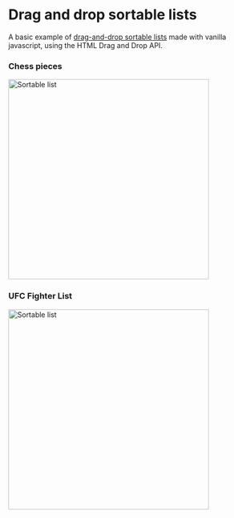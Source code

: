 # Drag and drop sortable lists
A basic example of <a href="https://janisjuniors.github.io/Drag-and-Drop/">drag-and-drop sortable lists</a> made with vanilla javascript, using the HTML Drag and Drop API. 

### Chess pieces
<img src="https://user-images.githubusercontent.com/104723218/222968508-e2bdd335-63dd-4a7b-81f2-c7f69cd5b8c9.png" alt="Sortable list" width="400">

### UFC Fighter List
<img src="https://user-images.githubusercontent.com/104723218/221425491-e5d38eef-8114-4e2c-bc5b-fdc682034d9d.png" alt="Sortable list" width="400">

